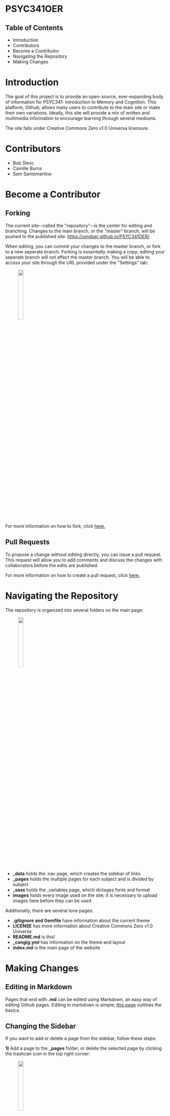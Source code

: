 # PSYC341OER
## Table of Contents
* Introduction
* Contributors 
* Become a Contributor
* Navigating the Repository
* Making Changes

# Introduction

The goal of this project is to provide an open-source, ever-expanding body of information for PSYC341: Introduction to Memory and Cognition. This platform, Github, allows many users to contribute to the main site or make their own variations. Ideally, this site will provide a mix of written and multimedia information to encourage learning through several mediums.    

The site falls under Creative Commons Zero v1.0 Universa licensure. 

# Contributors
* Bob Slevc
* Camille Burns
* Sam Santomartino

# Become a Contributor
## Forking

The current site--called the "repository"--is the center for editing and branching. Changes to the main branch, or the "master" branch, will be pushed to the published site: https://umdoer.github.io/PSYC341OER/.

When editing, you can commit your changes to the master branch, or fork to a new seperate branch. Forking is essentially making a copy; editing your seperate branch will not affect the master branch. You will be able to access your site through the URL provided under the "Settings" tab:

<figure>
    <img src="https://UMDOER.github.io/PSYC341OER/images/Screen Shot 2021-01-02 at 11.54.38 AM.png" style="width:20%">
</figure>

For more information on how to fork, click [here.](https://docs.github.com/en/free-pro-team@latest/github/collaborating-with-issues-and-pull-requests/working-with-forks)

## Pull Requests

To propose a change without editing directly, you can issue a pull request. This request will allow you to add comments and discuss the changes with collaborators before the edits are published. 

For more information on how to create a pull request, click [here.](https://docs.github.com/en/free-pro-team@latest/github/collaborating-with-issues-and-pull-requests/creating-a-pull-request)


# Navigating the Repository

The repository is organized into several folders on the main page:

<figure>
    <img src="https://UMDOER.github.io/PSYC341OER/images/Screen Shot 2021-01-02 at 11.49.38 AM.png" style="width:20%">
</figure>

* **_data** holds the .nav page, which creates the sidebar of links
* **_pages** holds the multiple pages for each subject and is divided by subject
* **_sass** holds the _variables page, which dictages fonts and format
* **images** holds every image used on the site; it is necessary to upload images here before they can be used

Additionally, there are several lone pages:
* **.gitignore and Gemfile** have information about the current theme
* **LICENSE** has more information about Creative Commons Zero v1.0 Universa
* **README.md** is this!
* **_congig.yml** has information on the theme and layout
* **index.md** is the main page of the website

# Making Changes

## Editing in Markdown

Pages that end with **.md** can be edited using Markdown, an easy way of editing Github pages. Editing in markdown is simple; [this page](https://guides.github.com/features/mastering-markdown/) outlines the basics.

## Changing the Sidebar

If you want to add or delete a page from the sidebar, follow these steps:

**1)** Add a page to the **_pages** folder, or delete the selected page by clicking the trashcan icon in the top right corner:

<figure>
    <img src="https://UMDOER.github.io/PSYC341OER/images/Screen Shot 2021-01-02 at 12.23.31 PM.png" style="width:20%">
</figure>

**2)** In **_data**, go to navigation.yml. 

Each sidebar is organized in the same format:

Title

URL

Children

For example, here is the beginning of the sidebar for the Sensation and Perception pages:

<figure>
    <img src="https://UMDOER.github.io/PSYC341OER/images/Screen Shot 2021-01-02 at 12.30.39 PM.png" style="width:20%">
</figure>

Which, when published, leads to this:

<figure>
    <img src="https://UMDOER.github.io/PSYC341OER/images/Screen Shot 2021-01-02 at 12.31.19 PM.png" style="width:20%">
</figure>

Therefore, when adding or deleting a page, you must also add or delete the code for that page in the sidebar. 

**3)** If your page is referenced in the Table of Contents on the **index.md** page, you must add or delete it there. 

## Adding Images

To add images to your .md page, follow these steps:

**1)** Upload your image to the **images** folder.

**2)** Insert your image using the following format:

<figure>
    <img src="https://UMDOER.github.io/PSYC341OER/images/Screen Shot 2021-01-02 at 12.41.50 PM.png" style="width:20%">
</figure>

* The **figure style** can be edited to change the alignment, margins, and size of the photo
* The **img src** is the URL, linking to the uploaded photo in the **images** folder
* The **fig caption** refers to the text underneath the photo
